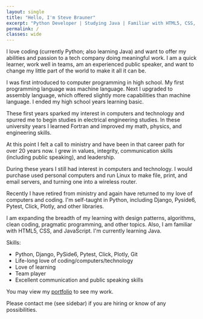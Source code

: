 ```yaml
---
layout: single
title: "Hello, I'm Steve Brauner"
excerpt: "Python Developer | Studying Java | Familiar with HTML5, CSS, and JavaScript"
permalink: /
classes: wide
---
```


I love coding (currently Python; also learning Java) and want to offer my abilities and passion to a tech company doing meaningful work. I am a quick learner, work well in teams, am an experienced public speaker, and want to change my little part of the world to make it all it can be.

I was first introduced to computer programming in high school. My first programming language was machine language. Next I upgraded to assembly language, which offered slightly more capabilities than machine language. I ended my high school years learning basic.

These first years sparked my interest in computers and technology and spurred me to begin studies in electrical engineering studies. In these university years I learned Fortran and improved my math, physics, and engineering skills.

At this point I felt a call to ministry and have been in that career path for over 20 years now. I grew in values, integrity, communication skills (including public speaking), and leadership.

During these years I still had interest in computers and technology. I would purchase used personal computers and run Linux to make file, print, and email servers, and turning one into a wireless router.

Recently I have retired from ministry and again have returned to my love of computers and coding. I'm self-taught in Python, including Django, Pyside6, Pytest, Click, Plotly, and other libraries.

I am expanding the breadth of my learning with design patterns, algorithms, clean coding, pragmatic programming, and other topics. Also, I am familiar with HTML5, CSS, and JavaScript. I'm currently learning Java.

Skills:
* Python, Django, PySide6, Pytest, Click, Plotly, Git
* Life-long love of coding/computers/technology
* Love of learning
* Team player
* Excellent communication and public speaking skills

You may view my [portfolio](/portfolio/) to see my work.

Please contact me (see sidebar) if you are hiring or know of any possibilities.

